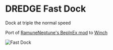 # DREDGE Fast Dock
Dock at triple the normal speed

Port of [RamuneNeptune's BepInEx mod](https://www.nexusmods.com/dredge/mods/6) to [Winch](https://dredgemods.com/mods/winch/)

![Fast Dock](https://github.com/MegaPiggy/DredgeFastDock/assets/34462599/8974c082-c1f3-4e2f-b0d5-bcb2f5ce3c6b)
